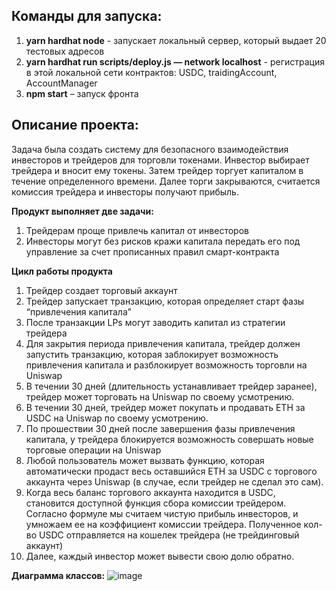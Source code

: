 ## Команды для запуска:

1.	**yarn hardhat node** - запускает локальный сервер, который выдает 20 тестовых адресов
2.	**yarn hardhat run scripts/deploy.js — network localhost** - регистрация в этой локальной сети контрактов: USDC, traidingAccount, AccountManager
3.	**npm start** – запуск фронта


## Описание проекта:
Задача была создать систему для безопасного взаимодействия инвесторов и трейдеров для торговли токенами. Инвестор выбирает трейдера и вносит ему токены. Затем трейдер торгует капиталом в течение определенного времени. Далее торги закрываются, считается комиссия трейдера и инвесторы получают прибыль.

**Продукт выполняет две задачи:**
1.	Трейдерам проще привлечь капитал от инвесторов
2.	Инвесторы могут без рисков кражи капитала передать его под управление за счет прописанных правил смарт-контракта

**Цикл работы продукта**
1.	Трейдер создает торговый аккаунт
2.	Трейдер запускает транзакцию, которая определяет старт фазы “привлечения капитала”
3.	После транзакции LPs могут заводить капитал из стратегии трейдера
4.	Для закрытия периода привлечения капитала, трейдер должен запустить транзакцию, которая заблокирует возможность привлечения капитала и разблокирует возможность торговли на Uniswap
5.	В течении 30 дней (длительность устанавливает трейдер заранее), трейдер может торговать на Uniswap по своему усмотрению.
6.	В течении 30 дней, трейдер может покупать и продавать ETH за USDC на Uniswap по своему усмотрению.
7.	По прошествии 30 дней после завершения фазы привлечения капитала, у трейдера блокируется возможность совершать новые торговые операции на Uniswap
8.	Любой пользователь может вызвать функцию, которая автоматически продаст весь оставшийся ETH за USDC с торгового аккаунта через Uniswap (в случае, если трейдер не сделал это сам).
9.	Когда весь баланс торгового аккаунта находится в USDC, становится доступной функция сбора комиссии трейдером. Согласно формуле мы считаем чистую прибыль инвесторов, и умножаем ее на коэффициент комиссии трейдера. Полученное кол-во USDC отправляется на кошелек трейдера (не трейдинговый аккаунт)
10.	Далее, каждый инвестор может вывести свою долю обратно.


**Диаграмма классов:**
![image](https://github.com/MarettaLapo/social-traiding/assets/144190258/615de0d5-7037-49c8-b926-43f7936f85ea)
